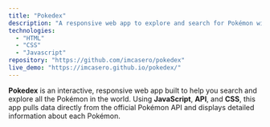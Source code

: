 ```yaml
---
title: "Pokedex"
description: "A responsive web app to explore and search for Pokémon with detailed stats and information."
technologies:
  - "HTML"
  - "CSS"
  - "Javascript"
repository: "https://github.com/imcasero/pokedex"
live_demo: "https://imcasero.github.io/pokedex/"
---
```


**Pokedex** is an interactive, responsive web app built to help you search and explore all the Pokémon in the world. Using **JavaScript**, **API**, and **CSS**, this app pulls data directly from the official Pokémon API and displays detailed information about each Pokémon.
